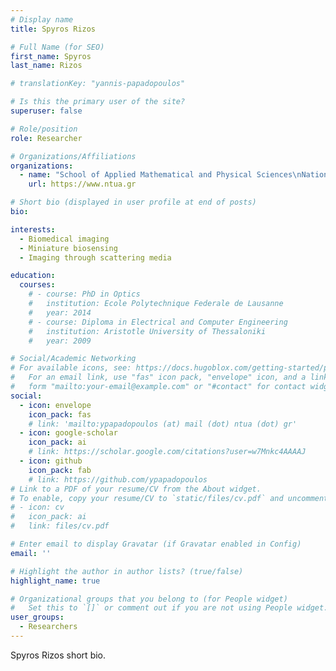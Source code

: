 ```yaml
---
# Display name
title: Spyros Rizos

# Full Name (for SEO)
first_name: Spyros
last_name: Rizos

# translationKey: "yannis-papadopoulos"

# Is this the primary user of the site?
superuser: false

# Role/position
role: Researcher

# Organizations/Affiliations
organizations:
  - name: "School of Applied Mathematical and Physical Sciences\nNational Technical University of Athens"
    url: https://www.ntua.gr

# Short bio (displayed in user profile at end of posts)
bio: 

interests:
  - Biomedical imaging
  - Miniature biosensing
  - Imaging through scattering media

education:
  courses:
    # - course: PhD in Optics
    #   institution: Ecole Polytechnique Federale de Lausanne
    #   year: 2014
    # - course: Diploma in Electrical and Computer Engineering
    #   institution: Aristotle University of Thessaloniki
    #   year: 2009

# Social/Academic Networking
# For available icons, see: https://docs.hugoblox.com/getting-started/page-builder/#icons
#   For an email link, use "fas" icon pack, "envelope" icon, and a link in the
#   form "mailto:your-email@example.com" or "#contact" for contact widget.
social:
  - icon: envelope
    icon_pack: fas
    # link: 'mailto:ypapadopoulos (at) mail (dot) ntua (dot) gr'
  - icon: google-scholar
    icon_pack: ai
    # link: https://scholar.google.com/citations?user=w7Mnkc4AAAAJ
  - icon: github
    icon_pack: fab
    # link: https://github.com/ypapadopoulos
# Link to a PDF of your resume/CV from the About widget.
# To enable, copy your resume/CV to `static/files/cv.pdf` and uncomment the lines below.
# - icon: cv
#   icon_pack: ai
#   link: files/cv.pdf

# Enter email to display Gravatar (if Gravatar enabled in Config)
email: ''

# Highlight the author in author lists? (true/false)
highlight_name: true

# Organizational groups that you belong to (for People widget)
#   Set this to `[]` or comment out if you are not using People widget.
user_groups:
  - Researchers
---
```


Spyros Rizos short bio.